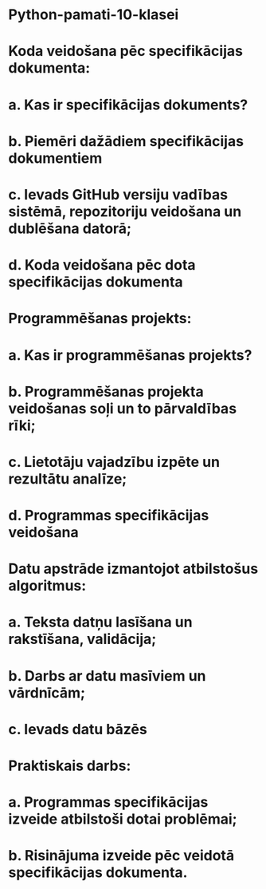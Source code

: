 # Python-pamati-10-klasei

# Koda veidošana pēc specifikācijas dokumenta:
# a.	Kas ir specifikācijas dokuments?
# b.	Piemēri dažādiem specifikācijas dokumentiem
# c.	Ievads GitHub versiju vadības sistēmā, repozitoriju veidošana un dublēšana datorā;
# d.	Koda veidošana pēc dota specifikācijas dokumenta

# Programmēšanas projekts:
# a. Kas ir programmēšanas projekts?
# b. Programmēšanas projekta veidošanas soļi un to pārvaldības rīki;
# c. Lietotāju vajadzību izpēte un rezultātu analīze;
# d. Programmas specifikācijas veidošana


# Datu apstrāde izmantojot atbilstošus algoritmus:
# a. Teksta datņu lasīšana un rakstīšana, validācija;
# b. Darbs ar datu masīviem un vārdnīcām;
# c. Ievads datu bāzēs 

# Praktiskais darbs:
# a. Programmas specifikācijas izveide atbilstoši dotai problēmai;
# b. Risinājuma izveide pēc veidotā specifikācijas dokumenta.

